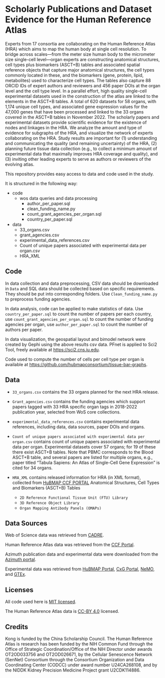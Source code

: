 # Scholarly Publications and Dataset Evidence for the Human Reference Atlas

Experts from 17 consortia are collaborating on the Human Reference Atlas (HRA) which aims to map the human body at single cell resolution. To bridge across scales—from the meter size human body to the micrometer size single-cell level—organ experts are constructing anatomical structures, cell types plus biomarkers (ASCT+B) tables and associated spatial reference objects that capture major anatomical structures, the cell types commonly located in these, and the biomarkers (gene, protein, lipid, metabolites) used to characterize cell types. The tables also capture 88 ORCID IDs of expert authors and reviewers and 456 paper DOIs at the organ level and the cell type level. In a parallel effort, high quality single-cell experimental datasets used in the construction of the atlas are linked to the elements in the ASCT+B tables. A total of 620 datasets for 58 organs, with 1,174 unique cell types, and associated gene expression values for the 47,000 genes that have been processed and linked to the 33 organs covered in the ASCT+B tables in November 2022. The scholarly papers and experimental datasets provide scientific evidence for the existence of nodes and linkages in the HRA. We analyze the amount and type of evidence for subgraphs of the HRA, and visualize the network of experts collaborating on the HRA. Study results are important for (1) understanding and communicating the quality (and remaining uncertainty) of the HRA, (2) planning future tissue data collection (e.g., to collect a minimum amount of experimental data that maximally improves HRA coverage and quality), and (3) inviting other leading experts to serve as authors or reviewers of the evolving atlas.

This repository provides easy access to data and code used in the study. 

It is structured in the following way:
* code
  * wos data queries and data processing
    * author_per_paper.sql
    * clean_funding_name.py
    * count_grant_agencies_per_organ.sql
    * country_per_paper.sql
* data
  * 33_organs.csv
  * grant_agencies.csv
  * experimental_data_references.csv
  * Count of unique papers associated with experimental data per organ.csv
  * HRA_XML

## Code
In data collection and data preprocessing, CSV data should be downloaded in `Data` and SQL data should be collected based on specific requirements. They should be put into corresponding folders. Use `Clean_funding_name.py` to preprocess funding agencies.

In data analysis, code can be applied to make statistics of data. Use `country_per_paper.sql` to count the number of papers per each country, use `count_grant_agencies_per_organ.sql` to count the number of funding agencies per organ, use `author_per_paper.sql` to count the number of authors per paper. 

In data visualization, the geospatial layout and bimodel network were created by Gephi using the above results csv data. PFnet is applied to Sci2 Tool, freely available at https://sci2.cns.iu.edu.

Code used to compute the number of cells per cell type per organ is available at https://github.com/hubmapconsortium/tissue-bar-graphs. 

## Data
* `33_organs.csv` contains the 33 organs planned for the next HRA release.

* `Grant_agencies.csv` contains the funding agencies which support papers tagged with 33 HRA specific organ tags in 2018-2022 publication year, selected from WoS core collections.

* `experimental_data_references.csv` contains experimental data references, including data, data sources, paper DOIs and organs.

* `Count of unique papers associated with experimental data per organ.csv` contains count of unique papers associated with experimental data per organ.  Experimental datasets cover 57 organs; for 19 of these there exist ASCT+B tables. Note that PBMC corresponds to the Blood ASCT+B table, and several papers are listed for multiple organs, e.g., paper titled “Tabula Sapiens: An Atlas of Single-Cell Gene Expression” is cited for 34 organs.

* `HRA_XML` contains released information for HRA (in XML format), collected from [HuBMAP CCF PORTAL](https://hubmapconsortium.github.io/ccf/index.html)
 Anatomical Structures, Cell Types and Biomarkers (ASCT+B) Tables
  * `2D Reference Functional Tissue Unit (FTU) Library`
  * `3D Reference Object Library`
  * `Organ Mapping Antibody Panels (OMAPs)`

## Data Sources
Web of Science data was retrieved from [CADRE](https://cadre.iu.edu/about-cadre).

Human Reference Atlas data was retrieved from the [CCF Portal](https://hubmapconsortium.github.io/ccf/). 

Azimuth publication data and experimental data were downloaded from the [Azimuth portal](https://azimuth.hubmapconsortium.org).

Experimental data was retrieved from [HuBMAP Portal](https://portal.hubmapconsortium.org), [CxG Portal](https://cellxgene.cziscience.com), [NeMO](https://nemoarchive.org), and [GTEx](https://gtexportal.org). 

## Licenses
All code used here is [MIT licensed](https://opensource.org/licenses/MIT).

The Human Reference Atlas data is [CC-BY 4.0](https://creativecommons.org/licenses/by/4.0/) licensed. 

## Credits
Kong is funded by the China Scholarship Council. The Human Reference Atlas is research has been funded by the NIH Common Fund through the Office of Strategic Coordination/Office of the NIH Director under awards OT2OD033756 and OT2OD026671, by the Cellular Senescence Network (SenNet) Consortium through the Consortium Organization and Data Coordinating Center (CODCC) under award number U24CA268108, and by the NIDDK Kidney Precision Medicine Project grant U2CDK114886.

